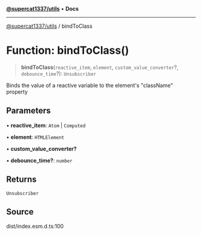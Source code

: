 [**@supercat1337/utils**](../README.md) • **Docs**

***

[@supercat1337/utils](../README.md) / bindToClass

# Function: bindToClass()

> **bindToClass**(`reactive_item`, `element`, `custom_value_converter`?, `debounce_time`?): `Unsubscriber`

Binds the value of a reactive variable to the element's "className" property

## Parameters

• **reactive\_item**: `Atom` \| `Computed`

• **element**: `HTMLElement`

• **custom\_value\_converter?**

• **debounce\_time?**: `number`

## Returns

`Unsubscriber`

## Source

dist/index.esm.d.ts:100
